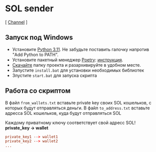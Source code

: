 # SOL sender 
[ [Channel](https://t.me/temporarily_crypto) ]


## Запуск под Windows
- Установите [Python 3.11](https://www.python.org/downloads/windows/). Не забудьте поставить галочку напротив "Add Python to PATH".
- Установите пакетный менеджер [Poetry](https://python-poetry.org/docs/): [инструкция](https://teletype.in/@alenkimov/poetry).
- [Скачайте](https://github.com/AromatUspexa/sol_sender/archive/refs/heads/main.zip) папку проекта и разархивируйте в удобном месте.
- Запустите `install.bat` для установки необходимых библиотек
- Зпустите `start.bat` для запуска скрипта

## Работа со скриптом

В файл `from_wallets.txt` вставьте private key своих SOL кошельков, с которых будут отправляться деньги. 
В файл `to_address.txt` вставьте адресса SOL кошельков, куда будут отправляться SOL 

Каждому приватному ключу соответствует свой адресс SOL!
**private_key -> wallet**
```toml
private_key1 --> wallet1
private_key2 --> wallet2
...
```
